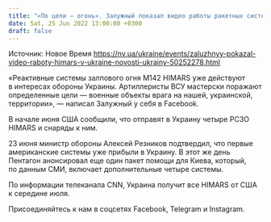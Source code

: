 ```yaml
---
title: "«По цели — огонь». Залужный показал видео работы ракетных систем HIMARS в Украине"
date: Sat, 25 Jun 2022 13:00:00 +0300
draft: false
---
```

Источник: Новое Время https://nv.ua/ukraine/events/zaluzhnyy-pokazal-video-raboty-himars-v-ukraine-novosti-ukrainy-50252278.html


«Реактивные системы залпового огня M142 HIMARS уже действуют в интересах обороны Украины. Артиллеристы ВСУ мастерски поражают определенные цели — военные объекты врага на нашей, украинской, территории», — написал Залужный у себя в Facebook.

В начале июня США сообщили, что отправят в Украину четыре РСЗО HIMARS и снаряды к ним.

23 июня министр обороны Алексей Резников подтвердил, что первые американские системы уже прибыли в Украину. В этот же день Пентагон анонсировал еще один пакет помощи для Киева, который, по данным СМИ, включает дополнительные четыре системы.

По информации телеканала CNN, Украина получит все HIMARS от США к середине июля.

Присоединяйтесь к нам в соцсетях Facebook, Telegram и Instagram.
